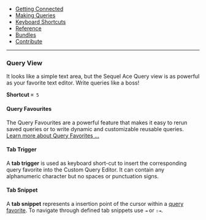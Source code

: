 -   [Getting Connected](get-started/)
-   [Making Queries](queries.html)
-   [Keyboard Shortcuts](shortcuts.html)
-   [Reference](ref/)
-   [Bundles](bundles/)
-   [Contribute](contribute/)

<hr>

### Query View

It looks like a simple text area, but the Sequel Ace Query view is as powerful as your favorite text editor. Write queries like a boss!

**Shortcut** `⌘ 5`

#### Query Favourites

The Query Favourites are a powerful feature that makes it easy to rerun saved queries or to write dynamic and customizable reusable queries. [Learn more about Query Favorites …](favorites.html)

#### Tab Trigger

A **tab trigger** is used as keyboard short-cut to insert the corresponding query favorite into the Custom Query Editor. It can contain any alphanumeric character but no spaces or punctuation signs.

#### Tab Snippet

A **tab snippet** represents a insertion point of the cursor within a [query favorite](favorites.html "Query View"). To navigate through defined tab snippets use `⇥` or `⇧⇥`.
